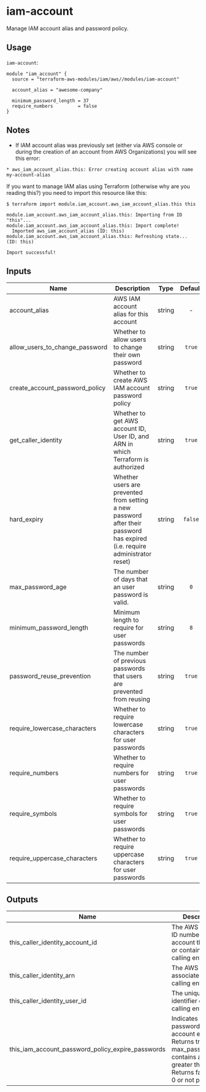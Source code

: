 # iam-account

Manage IAM account alias and password policy.

## Usage

`iam-account`:

```hcl
module "iam_account" {
  source = "terraform-aws-modules/iam/aws//modules/iam-account"

  account_alias = "awesome-company"

  minimum_password_length = 37
  require_numbers         = false
}
```

## Notes

* If IAM account alias was previously set (either via AWS console or during the creation of an account from AWS Organizations) you will see this error:
```
* aws_iam_account_alias.this: Error creating account alias with name my-account-alias
```

If you want to manage IAM alias using Terraform (otherwise why are you reading this?) you need to import this resource like this:
```
$ terraform import module.iam_account.aws_iam_account_alias.this this

module.iam_account.aws_iam_account_alias.this: Importing from ID "this"...
module.iam_account.aws_iam_account_alias.this: Import complete!
  Imported aws_iam_account_alias (ID: this)
module.iam_account.aws_iam_account_alias.this: Refreshing state... (ID: this)

Import successful!
``` 

<!-- BEGINNING OF PRE-COMMIT-TERRAFORM DOCS HOOK -->

## Inputs

| Name | Description | Type | Default | Required |
|------|-------------|:----:|:-----:|:-----:|
| account_alias | AWS IAM account alias for this account | string | - | yes |
| allow_users_to_change_password | Whether to allow users to change their own password | string | `true` | no |
| create_account_password_policy | Whether to create AWS IAM account password policy | string | `true` | no |
| get_caller_identity | Whether to get AWS account ID, User ID, and ARN in which Terraform is authorized | string | `true` | no |
| hard_expiry | Whether users are prevented from setting a new password after their password has expired (i.e. require administrator reset) | string | `false` | no |
| max_password_age | The number of days that an user password is valid. | string | `0` | no |
| minimum_password_length | Minimum length to require for user passwords | string | `8` | no |
| password_reuse_prevention | The number of previous passwords that users are prevented from reusing | string | `true` | no |
| require_lowercase_characters | Whether to require lowercase characters for user passwords | string | `true` | no |
| require_numbers | Whether to require numbers for user passwords | string | `true` | no |
| require_symbols | Whether to require symbols for user passwords | string | `true` | no |
| require_uppercase_characters | Whether to require uppercase characters for user passwords | string | `true` | no |

## Outputs

| Name | Description |
|------|-------------|
| this_caller_identity_account_id | The AWS Account ID number of the account that owns or contains the calling entity |
| this_caller_identity_arn | The AWS ARN associated with the calling entity |
| this_caller_identity_user_id | The unique identifier of the calling entity |
| this_iam_account_password_policy_expire_passwords | Indicates whether passwords in the account expire. Returns true if max_password_age contains a value greater than 0. Returns false if it is 0 or not present. |

<!-- END OF PRE-COMMIT-TERRAFORM DOCS HOOK -->
